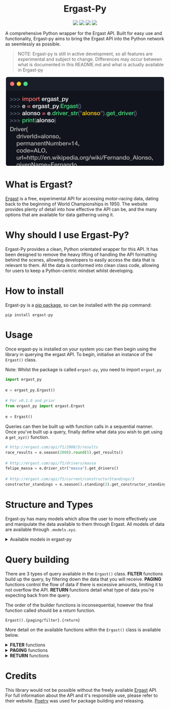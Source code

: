 <h1 align="center"><b>Ergast-Py</b></h1>

<p align="center">
    <img src="https://img.shields.io/github/stars/Samuel-Roach/ergast-py?color=purple&style=for-the-badge"/>
    <img src="https://img.shields.io/github/languages/code-size/Samuel-Roach/ergast-py?style=for-the-badge"/>
    <img src="https://img.shields.io/github/commit-activity/m/Samuel-Roach/ergast-py?color=orange&style=for-the-badge"/>
    <img src="https://img.shields.io/pypi/v/ergast-py?color=green&style=for-the-badge"/>
</p>

A comprehensive Python wrapper for the Ergast API. Built for easy use and functionality, Ergast-py aims to bring the Ergast API into the Python network as seemlessly as possible.

> NOTE: Ergast-py is still in active development, so all features are experimental and subject to change. Differences may occur between what is documented in this README.md and what is actually available in Ergast-py

<p align="center">
   <img width="500" src="images/../img/banner.png" alt="Command prompt example of how to use Ergast">
</p>

# What is Ergast?

[Ergast](http://ergast.com/mrd/) is a free, experimental API for accessing motor-racing data, dating back to the beginning of World Championships in 1950. The website provides plenty of detail into how effective the API can be, and the many options that are available for data gathering using it.

# Why should I use Ergast-Py?

Ergast-Py provides a clean, Python orientated wrapper for this API. It has been designed to remove the heavy lifting of handling the API formatting behind the scenes, allowing developers to easily access the data that is relevant to them. All the data is conformed into clean class code, allowing for users to keep a Python-centric mindset whilst developing.

# How to install

Ergast-py is a [pip package](https://pypi.org/project/ergast-py/), so can be installed with the pip command:

```
pip install ergast-py
```

# Usage

Once ergast-py is installed on your system you can then begin using the library in querying the ergast API. To begin, initialise an instance of the ``Ergast()`` class.

Note: Whilst the package is called ``ergast-py``, you need to import ``ergast_py``

```python
import ergast_py

e = ergast_py.Ergast()

# For v0.1.0 and prior
from ergast_py import ergast.Ergast

e = Ergast()
```

Queries can then be built up with function calls in a sequential manner. Once you've built up a query, finally define what data you wish to get using a ``get_xyz()`` function.

```python
# http://ergast.com/api/f1/2008/5/results
race_results = e.season(2008).round(5).get_results()

# http://ergast.com/api/f1/drivers/massa
felipe_massa = e.driver_str("massa").get_drivers()

# http://ergast.com/api/f1/current/constructorStandings/3
constructor_standings = e.season().standing(3).get_constructor_standings()
```

# Structure and Types

Ergast-py has many models which allow the user to more effectively use and manipulate the data available to them through Ergast. All models of data are available through ``.models.xyz``.

<details>
<summary>Available models in ergast-py</summary>
</br>

| Name                  | Description                                               |
| --------------------- | --------------------------------------------------------- |
| AverageSpeed          | The average speed achieved during a fastest lap           |
| Circuit               | Details about a Formula One circuit                       |
| ConstructorStanding   | A single constructor's representation in the standings    |
| Constructor           | A Formula One constructor                                 |
| DriverStanding        | A single driver's representation in the standings         |
| Driver                | A Formula One driver                                      |
| FastestLap            | A fastest lap achieved by a driver                        |
| Lap                   | Details about a drivers lap                               |
| Location              | The position of a circuit                                 |
| PitStop               | Details about a driver's pit stop                         |
| Race                  | Full representation of a Formula One race                 |
| Result                | Details about a driver's result                           |
| Season                | Details about a Formula One season                        |
| StandingsList         | A list of standings; constructors or drivers              |
| Status                | Details about the final status of a driver in a race      |
| Timing                | Details about the timings of a driver during a lap        |

</details>

# Query building

There are 3 types of query available in the ``Ergast()`` class. <b>FILTER</b> functions build up the query, by filtering down the data that you will receive. <b>PAGING</b> functions control the flow of data if there is excessive amounts, limiting it to not overflow the API. <b>RETURN</b> functions detail what type of data you're expecting back from the query.

The order of the builder functions is inconsequential, however the final function called should be a <i>return</i> function.
```
Ergast().{paging/filter}.{return}
```

More detail on the available functions within the ``Ergast()`` class is available below.

<details>
<summary><b>FILTER</b> functions</summary>
</br>

| Name            | Arguments                | Notes                                                                          |
| --------------- | ------------------------ | ------------------------------------------------------------------------------ |
| season          | year: int                | If you call season with no arguments it will default to the current season     |
| round           | round: int               | If you call round with no arguments it will default to the last round          |
| driver          | driver: Driver           | The Driver equivalent of ``driver_str``                                        |
| driver_str      | driver: str              | The String equivalent of ``driver``. Must use driver's driverId                |
| constructor     | constructor: Constructor | The Constructor equivalent of ``constructor_str``                              |
| constructor_str | constructor: str         | The String equivalent of ``constructor``. Must use constructor's constructorId |
| qualifying      | position: int            | Position at the <i>end</i> of qualifying                                       |
| sprint          | position: int            |                                                                                |
| grid            | position: int            | Position lined up on the grid                                                  |
| result          | position: int            |                                                                                |
| fastest         | position: int            | Ranking in list of each drivers fastest lap                                    |
| circuit         | circuit: Circuit         | The Circuit equivalent of ``circuit_str``                                      |
| circuit_str     | circuit: str             | The String equivalent of ``circuit``. Must use circuit's circuitId             |
| status          | status: int              | The Integer equivalent of ``status_string``. Must use statusId                 |
| status_str      | status: str              | The String equivalent of ``status``                                            |
| standing        | position: int            | Position of Driver or Constructor in standing                                  |
| lap             | lap_number: int          |                                                                                |
| pit_stop        | stop_number: int         |                                                                                |

</details>

<details>
<summary><b>PAGING</b> functions</summary>
</br>

| Name             | Arguments   |
| ---------------- | ----------- |
| limit            | amount: int |
| offset           | amount: int |


</details>

<details>
<summary><b>RETURN</b> functions</summary>
</br>

| Name                      | Return Type           |
| ------------------------- | --------------------- |
| get_circuits              | list[Circuit]         |
| get_circuit               | Circuit               |
| get_constructors          | list[Constructor]     |
| get_constructor           | Constructor           |
| get_drivers               | list[Driver]          |
| get_driver                | Driver                |
| get_qualifyings           | list[Race]            |
| get_qualifying            | Race                  |
| get_sprints               | list[Race]            |
| get_sprint                | Race                  |
| get_results               | list[Race]            |
| get_result                | Race                  |
| get_races                 | list[Race]            |
| get_race                  | Race                  |
| get_seasons               | list[Season]          |
| get_season                | Season                |
| get_statuses              | list[Status]          |
| get_status                | Status                |
| get_driver_standings      | list[StandingsList]   |
| get_driver_standing       | StandingsList         |
| get_constructor_standings | list[StandingsList]   |
| get_constructor_standing  | StandingsList         |
| get_laps                  | list[Race]            |
| get_lap                   | Race                  |
| get_pit_stops             | list[Race]            |
| get_pit_stop              | Race                  |

</details>

# Credits

This library would not be possible without the freely available [Ergast](http://ergast.com/mrd/) API. For full information about the API and it's responsible use, please refer to their website. [Poetry](https://python-poetry.org/) was used for package building and releasing.
